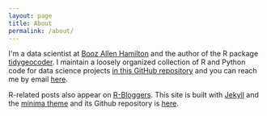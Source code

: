 ```yaml
---
layout: page
title: About
permalink: /about/
---
```


I'm a data scientist at [Booz Allen Hamilton](https://www.boozallen.com/) and the author of the R package [tidygeocoder](https://github.com/jessecambon/tidygeocoder). I maintain a loosely organized collection of R and Python code for data science projects [in this GitHub repository](https://github.com/jessecambon/Data-Science-Codex) and you can reach me by email <a href="mailto:{{ site.author.email }}">here</a>.

R-related posts also appear on [R-Bloggers](https://www.r-bloggers.com/). This site is built with [Jekyll](https://jekyllrb.com/) and the [minima theme](https://github.com/jekyll/minima) and its Github repository is [here](https://github.com/jessecambon/jessecambon.github.io).
